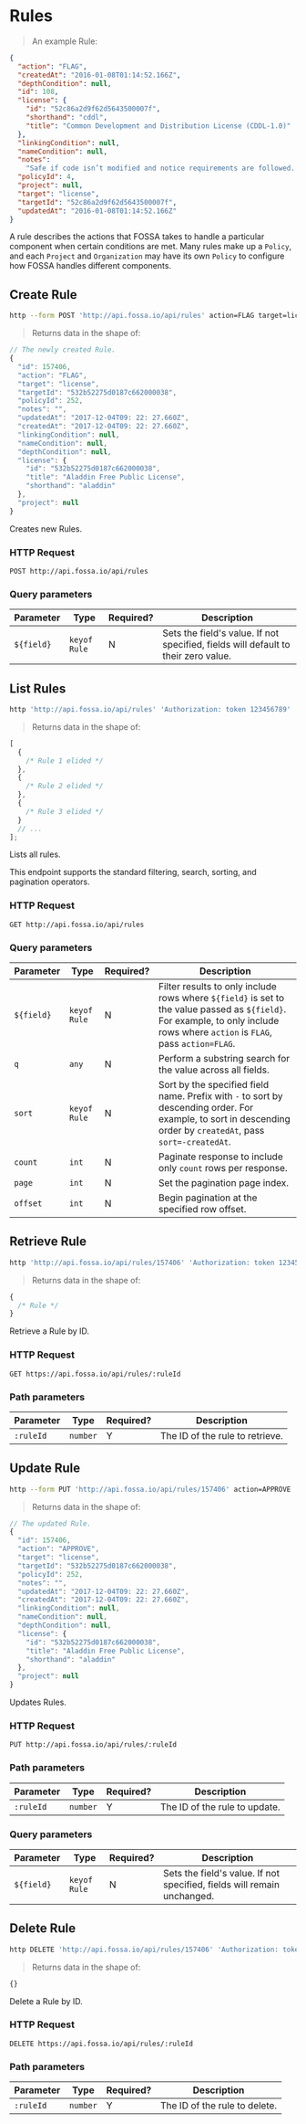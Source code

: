 # Rules

> An example Rule:

```json
{
  "action": "FLAG",
  "createdAt": "2016-01-08T01:14:52.166Z",
  "depthCondition": null,
  "id": 108,
  "license": {
    "id": "52c86a2d9f62d5643500007f",
    "shorthand": "cddl",
    "title": "Common Development and Distribution License (CDDL-1.0)"
  },
  "linkingCondition": null,
  "nameCondition": null,
  "notes":
    "Safe if code isn’t modified and notice requirements are followed. Otherwise, you must state and disclose the source code of modifications/derivative works.",
  "policyId": 4,
  "project": null,
  "target": "license",
  "targetId": "52c86a2d9f62d5643500007f",
  "updatedAt": "2016-01-08T01:14:52.166Z"
}
```

A rule describes the actions that FOSSA takes to handle a particular component
when certain conditions are met. Many rules make up a `Policy`, and each `Project`
and `Organization` may have its own `Policy` to configure how FOSSA handles
different components.

## Create Rule

```bash
http --form POST 'http://api.fossa.io/api/rules' action=FLAG target=license policyId=252 targetId=532b52275d0187c662000038 'Authorization: token 123456789'
```

> Returns data in the shape of:

```js
// The newly created Rule.
{
  "id": 157406,
  "action": "FLAG",
  "target": "license",
  "targetId": "532b52275d0187c662000038",
  "policyId": 252,
  "notes": "",
  "updatedAt": "2017-12-04T09: 22: 27.660Z",
  "createdAt": "2017-12-04T09: 22: 27.660Z",
  "linkingCondition": null,
  "nameCondition": null,
  "depthCondition": null,
  "license": {
    "id": "532b52275d0187c662000038",
    "title": "Aladdin Free Public License",
    "shorthand": "aladdin"
  },
  "project": null
}
```

Creates new Rules.

### HTTP Request

`POST http://api.fossa.io/api/rules`

### Query parameters

| Parameter  | Type         | Required? | Description                                                                        |
| ---------- | ------------ | --------- | ---------------------------------------------------------------------------------- |
| `${field}` | `keyof Rule` | N         | Sets the field's value. If not specified, fields will default to their zero value. |

## List Rules

```bash
http 'http://api.fossa.io/api/rules' 'Authorization: token 123456789'
```

> Returns data in the shape of:

```js
[
  {
    /* Rule 1 elided */
  },
  {
    /* Rule 2 elided */
  },
  {
    /* Rule 3 elided */
  }
  // ...
];
```

Lists all rules.

This endpoint supports the standard filtering, search, sorting, and pagination
operators.

### HTTP Request

`GET http://api.fossa.io/api/rules`

### Query parameters

| Parameter  | Type         | Required? | Description                                                                                                                                                                    |
| ---------- | ------------ | --------- | ------------------------------------------------------------------------------------------------------------------------------------------------------------------------------ |
| `${field}` | `keyof Rule` | N         | Filter results to only include rows where `${field}` is set to the value passed as `${field}`. For example, to only include rows where `action` is `FLAG`, pass `action=FLAG`. |
| `q`        | `any`        | N         | Perform a substring search for the value across all fields.                                                                                                                    |
| `sort`     | `keyof Rule` | N         | Sort by the specified field name. Prefix with `-` to sort by descending order. For example, to sort in descending order by `createdAt`, pass `sort=-createdAt`.                |
| `count`    | `int`        | N         | Paginate response to include only `count` rows per response.                                                                                                                   |
| `page`     | `int`        | N         | Set the pagination page index.                                                                                                                                                 |
| `offset`   | `int`        | N         | Begin pagination at the specified row offset.                                                                                                                                  |

## Retrieve Rule

```bash
http 'http://api.fossa.io/api/rules/157406' 'Authorization: token 123456789'
```

> Returns data in the shape of:

```js
{
  /* Rule */
}
```

Retrieve a Rule by ID.

### HTTP Request

`GET https://api.fossa.io/api/rules/:ruleId`

### Path parameters

| Parameter | Type     | Required? | Description                     |
| --------- | -------- | --------- | ------------------------------- |
| `:ruleId` | `number` | Y         | The ID of the rule to retrieve. |

## Update Rule

```bash
http --form PUT 'http://api.fossa.io/api/rules/157406' action=APPROVE 'Authorization: token 123456789'
```

> Returns data in the shape of:

```js
// The updated Rule.
{
  "id": 157406,
  "action": "APPROVE",
  "target": "license",
  "targetId": "532b52275d0187c662000038",
  "policyId": 252,
  "notes": "",
  "updatedAt": "2017-12-04T09: 22: 27.660Z",
  "createdAt": "2017-12-04T09: 22: 27.660Z",
  "linkingCondition": null,
  "nameCondition": null,
  "depthCondition": null,
  "license": {
    "id": "532b52275d0187c662000038",
    "title": "Aladdin Free Public License",
    "shorthand": "aladdin"
  },
  "project": null
}
```

Updates Rules.

### HTTP Request

`PUT http://api.fossa.io/api/rules/:ruleId`

### Path parameters

| Parameter | Type     | Required? | Description                   |
| --------- | -------- | --------- | ----------------------------- |
| `:ruleId` | `number` | Y         | The ID of the rule to update. |

### Query parameters

| Parameter  | Type         | Required? | Description                                                             |
| ---------- | ------------ | --------- | ----------------------------------------------------------------------- |
| `${field}` | `keyof Rule` | N         | Sets the field's value. If not specified, fields will remain unchanged. |

## Delete Rule

```bash
http DELETE 'http://api.fossa.io/api/rules/157406' 'Authorization: token 123456789'
```

> Returns data in the shape of:

```js
{}
```

Delete a Rule by ID.

### HTTP Request

`DELETE https://api.fossa.io/api/rules/:ruleId`

### Path parameters

| Parameter | Type     | Required? | Description                   |
| --------- | -------- | --------- | ----------------------------- |
| `:ruleId` | `number` | Y         | The ID of the rule to delete. |
